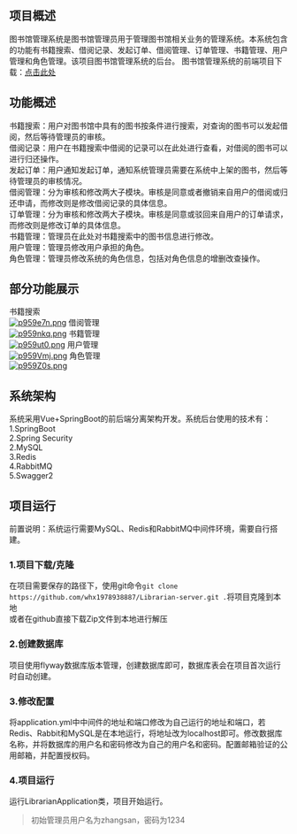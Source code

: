 ## 项目概述
图书馆管理系统是图书馆管理员用于管理图书馆相关业务的管理系统。本系统包含的功能有书籍搜索、借阅记录、发起订单、借阅管理、订单管理、书籍管理、用户管理和角色管理。该项目图书馆管理系统的后台。 
图书馆管理系统的前端项目下载：[点击此处](https://github.com/whx1978938887/Librarian-page)

## 功能概述
书籍搜索：用户对图书馆中具有的图书按条件进行搜索，对查询的图书可以发起借阅，然后等待管理员的审核。  
借阅记录：用户在书籍搜索中借阅的记录可以在此处进行查看，对借阅的图书可以进行归还操作。  
发起订单：用户通知发起订单，通知系统管理员需要在系统中上架的图书，然后等待管理员的审核情况。  
借阅管理：分为审核和修改两大子模块。审核是同意或者撤销来自用户的借阅或归还申请，而修改则是修改借阅记录的具体信息。  
订单管理：分为审核和修改两大子模块。审核是同意或驳回来自用户的订单请求，而修改则是修改订单的具体信息。  
书籍管理：管理员在此处对书籍搜索中的图书信息进行修改。  
用户管理：管理员修改用户承担的角色。  
角色管理：管理员修改系统的角色信息，包括对角色信息的增删改查操作。  

## 部分功能展示
书籍搜索  
[![p959e7n.png](https://s1.ax1x.com/2023/05/20/p959e7n.png)](https://imgse.com/i/p959e7n)
借阅管理  
[![p959nkq.png](https://s1.ax1x.com/2023/05/20/p959nkq.png)](https://imgse.com/i/p959nkq)
书籍管理  
[![p959ut0.png](https://s1.ax1x.com/2023/05/20/p959ut0.png)](https://imgse.com/i/p959ut0)
用户管理  
[![p959Vmj.png](https://s1.ax1x.com/2023/05/20/p959Vmj.png)](https://imgse.com/i/p959Vmj)
角色管理  
[![p959Z0s.png](https://s1.ax1x.com/2023/05/20/p959Z0s.png)](https://imgse.com/i/p959Z0s)

## 系统架构
系统采用Vue+SpringBoot的前后端分离架构开发。系统后台使用的技术有：  
1.SpringBoot  
2.Spring Security  
2.MySQL  
3.Redis  
4.RabbitMQ  
5.Swagger2  


## 项目运行
前置说明：系统运行需要MySQL、Redis和RabbitMQ中间件环境，需要自行搭建。

### 1.项目下载/克隆  
在项目需要保存的路径下，使用git命令`git clone https://github.com/whx1978938887/Librarian-server.git .`将项目克隆到本地  
或者在github直接下载Zip文件到本地进行解压   

### 2.创建数据库  
项目使用flyway数据库版本管理，创建数据库即可，数据库表会在项目首次运行时自动创建。

### 3.修改配置  
将application.yml中中间件的地址和端口修改为自己运行的地址和端口，若Redis、Rabbit和MySQL是在本地运行，将地址改为localhost即可。修改数据库名称，并将数据库的用户名和密码修改为自己的用户名和密码。配置邮箱验证的公用邮箱，并配置授权码。

### 4.项目运行
运行LibrarianApplication类，项目开始运行。

> 初始管理员用户名为zhangsan，密码为1234